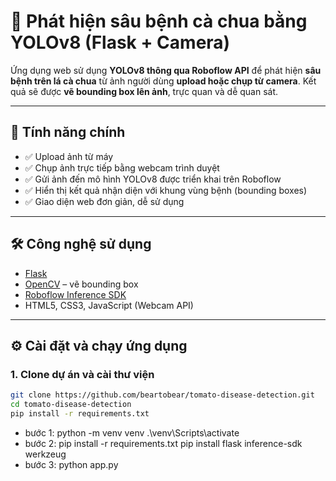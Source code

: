 # 🍅 Phát hiện sâu bệnh cà chua bằng YOLOv8 (Flask + Camera)

Ứng dụng web sử dụng **YOLOv8 thông qua Roboflow API** để phát hiện **sâu bệnh trên lá cà chua** từ ảnh người dùng **upload hoặc chụp từ camera**. Kết quả sẽ được **vẽ bounding box lên ảnh**, trực quan và dễ quan sát.

---

## 🎯 Tính năng chính

- ✅ Upload ảnh từ máy
- ✅ Chụp ảnh trực tiếp bằng webcam trình duyệt
- ✅ Gửi ảnh đến mô hình YOLOv8 được triển khai trên Roboflow
- ✅ Hiển thị kết quả nhận diện với khung vùng bệnh (bounding boxes)
- ✅ Giao diện web đơn giản, dễ sử dụng

---

## 🛠 Công nghệ sử dụng

- [Flask](https://flask.palletsprojects.com/)
- [OpenCV](https://opencv.org/) – vẽ bounding box
- [Roboflow Inference SDK](https://github.com/roboflow/inference)
- HTML5, CSS3, JavaScript (Webcam API)

---

## ⚙️ Cài đặt và chạy ứng dụng

### 1. Clone dự án và cài thư viện

```bash
git clone https://github.com/beartobear/tomato-disease-detection.git
cd tomato-disease-detection
pip install -r requirements.txt
```
- bước 1:
python -m venv venv
.\venv\Scripts\activate
- bước 2:
pip install -r requirements.txt
pip install flask inference-sdk werkzeug
- bước 3:
python app.py


